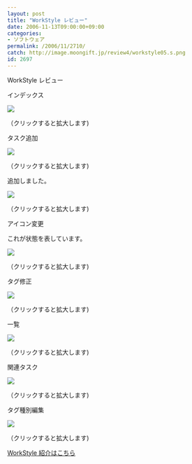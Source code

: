 ```yaml
---
layout: post
title: "WorkStyle レビュー"
date: 2006-11-13T09:00:00+09:00
categories:
- ソフトウェア
permalink: /2006/11/2710/
catch: http://image.moongift.jp/review4/workstyle05.s.png
id: 2697
---
```

WorkStyle レビュー  
<!--more-->

インデックス

  

[![](http://image.moongift.jp/review4/workstyle01.s.png)](http://image.moongift.jp/review4/workstyle01.png)  
  
（クリックすると拡大します)

  

タスク追加

  

[![](http://image.moongift.jp/review4/workstyle02.s.png)](http://image.moongift.jp/review4/workstyle02.png)  
  
（クリックすると拡大します)

  

追加しました。

  

[![](http://image.moongift.jp/review4/workstyle03.s.png)](http://image.moongift.jp/review4/workstyle03.png)  
  
（クリックすると拡大します)

  

アイコン変更

  

これが状態を表しています。

  

[![](http://image.moongift.jp/review4/workstyle04.s.png)](http://image.moongift.jp/review4/workstyle04.png)  
  
（クリックすると拡大します)

  

タグ修正

  

[![](http://image.moongift.jp/review4/workstyle05.s.png)](http://image.moongift.jp/review4/workstyle05.png)  
  
（クリックすると拡大します)

  

一覧

  

[![](http://image.moongift.jp/review4/workstyle06.s.png)](http://image.moongift.jp/review4/workstyle06.png)  
  
（クリックすると拡大します)

  

関連タスク

  

[![](http://image.moongift.jp/review4/workstyle07.s.png)](http://image.moongift.jp/review4/workstyle07.png)  
  
（クリックすると拡大します)

  

タグ種別編集

  

[![](http://image.moongift.jp/review4/workstyle08.s.png)](http://image.moongift.jp/review4/workstyle08.png)  
  
（クリックすると拡大します)

  

[WorkStyle 紹介はこちら](http://oss.moongift.jp/intro/i-2709.html)

